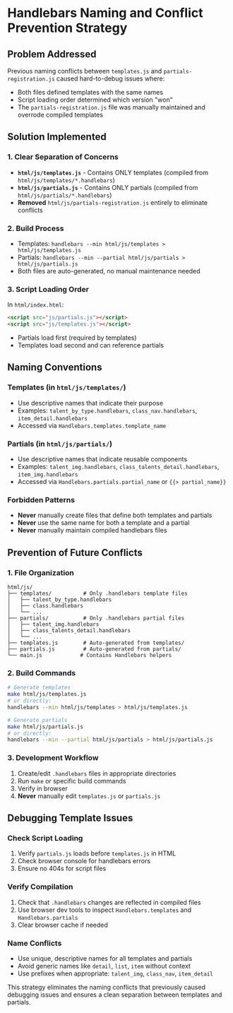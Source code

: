 # Handlebars Naming and Conflict Prevention Strategy

## Problem Addressed
Previous naming conflicts between `templates.js` and `partials-registration.js` caused hard-to-debug issues where:
- Both files defined templates with the same names
- Script loading order determined which version "won"
- The `partials-registration.js` file was manually maintained and overrode compiled templates

## Solution Implemented

### 1. Clear Separation of Concerns
- **`html/js/templates.js`** - Contains ONLY templates (compiled from `html/js/templates/*.handlebars`)
- **`html/js/partials.js`** - Contains ONLY partials (compiled from `html/js/partials/*.handlebars`)
- **Removed** `html/js/partials-registration.js` entirely to eliminate conflicts

### 2. Build Process
- Templates: `handlebars --min html/js/templates > html/js/templates.js`
- Partials: `handlebars --min --partial html/js/partials > html/js/partials.js`
- Both files are auto-generated, no manual maintenance needed

### 3. Script Loading Order
In `html/index.html`:
```html
<script src="js/partials.js"></script>
<script src="js/templates.js"></script>
```
- Partials load first (required by templates)
- Templates load second and can reference partials

## Naming Conventions

### Templates (in `html/js/templates/`)
- Use descriptive names that indicate their purpose
- Examples: `talent_by_type.handlebars`, `class_nav.handlebars`, `item_detail.handlebars`
- Accessed via `Handlebars.templates.template_name`

### Partials (in `html/js/partials/`)
- Use descriptive names that indicate reusable components
- Examples: `talent_img.handlebars`, `class_talents_detail.handlebars`, `item_img.handlebars`
- Accessed via `Handlebars.partials.partial_name` or `{{> partial_name}}`

### Forbidden Patterns
- **Never** manually create files that define both templates and partials
- **Never** use the same name for both a template and a partial
- **Never** manually maintain compiled handlebars files

## Prevention of Future Conflicts

### 1. File Organization
```
html/js/
├── templates/          # Only .handlebars template files
│   ├── talent_by_type.handlebars
│   ├── class.handlebars
│   └── ...
├── partials/           # Only .handlebars partial files
│   ├── talent_img.handlebars
│   ├── class_talents_detail.handlebars
│   └── ...
├── templates.js        # Auto-generated from templates/
├── partials.js         # Auto-generated from partials/
└── main.js            # Contains Handlebars helpers
```

### 2. Build Commands
```bash
# Generate templates
make html/js/templates.js
# or directly:
handlebars --min html/js/templates > html/js/templates.js

# Generate partials  
make html/js/partials.js
# or directly:
handlebars --min --partial html/js/partials > html/js/partials.js
```

### 3. Development Workflow
1. Create/edit `.handlebars` files in appropriate directories
2. Run `make` or specific build commands
3. Verify in browser
4. **Never** manually edit `templates.js` or `partials.js`

## Debugging Template Issues

### Check Script Loading
1. Verify `partials.js` loads before `templates.js` in HTML
2. Check browser console for handlebars errors
3. Ensure no 404s for script files

### Verify Compilation
1. Check that `.handlebars` changes are reflected in compiled files
2. Use browser dev tools to inspect `Handlebars.templates` and `Handlebars.partials`
3. Clear browser cache if needed

### Name Conflicts
- Use unique, descriptive names for all templates and partials
- Avoid generic names like `detail`, `list`, `item` without context
- Use prefixes when appropriate: `talent_img`, `class_nav`, `item_detail`

This strategy eliminates the naming conflicts that previously caused debugging issues and ensures a clean separation between templates and partials.